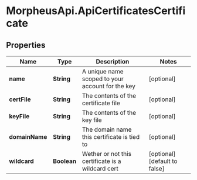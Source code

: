 # MorpheusApi.ApiCertificatesCertificate

## Properties

Name | Type | Description | Notes
------------ | ------------- | ------------- | -------------
**name** | **String** | A unique name scoped to your account for the key | [optional] 
**certFile** | **String** | The contents of the certificate file | [optional] 
**keyFile** | **String** | The contents of the key file | [optional] 
**domainName** | **String** | The domain name this certificate is tied to | [optional] 
**wildcard** | **Boolean** | Wether or not this certificate is a wildcard cert | [optional] [default to false]


